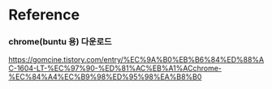 # Reference



### chrome(buntu 용) 다운로드

https://gomcine.tistory.com/entry/%EC%9A%B0%EB%B6%84%ED%88%AC-1604-LT-%EC%97%90-%ED%81%AC%EB%A1%ACchrome-%EC%84%A4%EC%B9%98%ED%95%98%EA%B8%B0

